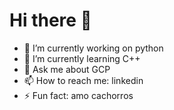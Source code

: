 # Hi there 👋


- 🔭 I’m currently working on python
- 🌱 I’m currently learning C++ 
- 💬 Ask me about GCP
- 📫 How to reach me: linkedin 
- ⚡ Fun fact: amo cachorros

